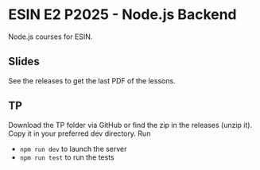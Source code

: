 # ESIN E2 P2025 - Node.js Backend

Node.js courses for ESIN.

## Slides

See the releases to get the last PDF of the lessons.

## TP

Download the TP folder via GitHub or find the zip in the releases (unzip it).
Copy it in your preferred dev directory.
Run
- `npm run dev` to launch the server
- `npm run test` to run the tests
